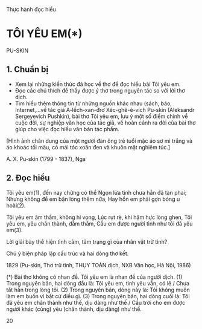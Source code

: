 Thực hành đọc hiểu

# TÔI YÊU EM(*)
PU-SKIN

## 1. Chuẩn bị

- Xem lại những kiến thức đã học về thơ để đọc hiểu bài Tôi yêu em.
- Đọc các chú thích để thấy được ý thơ trong nguyên tác so với lời thơ dịch.
- Tìm hiểu thêm thông tin từ những nguồn khác nhau (sách, báo, Internet,...về tác giả A-lếch-xan-đrơ Xéc-ghê-ê-vích Pu-skin (Aleksandr Sergeyevich Pushkin), bài thơ Tôi yêu em, lưu ý một số điểm chính về cuộc đời, sự nghiệp văn học của tác giả, về hoàn cảnh ra đời của bài thơ giúp cho việc đọc hiểu văn bản tác phẩm.

[Hình ảnh chân dung của một người đàn ông trẻ tuổi mặc áo sơ mi trắng và áo khoác tối màu, có mái tóc xoăn đen và khuôn mặt nghiêm túc.]

A. X. Pu-skin
(1799 - 1837), Nga

## 2. Đọc hiểu

Tôi yêu em(1), đến nay chừng có thể
Ngọn lửa tình chưa hẳn đã tàn phai;
Nhưng không để em bận lòng thêm nữa,
Hay hồn em phải gợn bóng u hoài(2).

Tôi yêu em âm thầm, không hi vọng,
Lúc rụt rè, khi hậm hực lòng ghen,
Tôi yêu em, yêu chân thành, đằm thắm,
Cầu em được người tình như tôi đã yêu em(3).

Lời giải bày thể hiện tình cảm, tâm trạng gì của nhân vật trữ tình?

Chú ý biện pháp lặp cấu trúc và hai dòng thơ kết.

1829
(Pu-skin, Thơ trữ tình, THỤY TOÀN dịch, NXB Văn học, Hà Nội, 1986)

(*) Bài thơ không có nhan đề. Tôi yêu em là nhan đề của người dịch.
(1) Trong nguyên bản, hai dòng đầu là: Tôi yêu em, tình yêu vẫn, có lẽ / Chưa tắt hẳn trong lòng tôi.
(2) Trong nguyên bản, dòng này là: Tôi không muốn làm em buồn vì bất cứ điều gì.
(3) Trong nguyên bản, hai dòng cuối là: Tôi đã yêu em chân thành như thế, dịu dàng như thế / Cầu trời cho em được người khác (cũng) yêu (chân thành, dịu dàng) như thế.

20